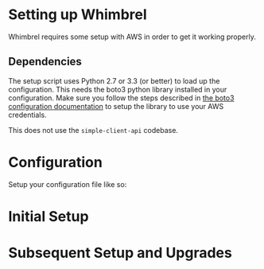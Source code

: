 # Setting up Whimbrel

Whimbrel requires some setup with AWS in order to get it working properly.

## Dependencies

The setup script uses Python 2.7 or 3.3 (or better) to load up the configuration.
This needs the boto3 python library installed in your configuration.  Make sure
you follow the steps described in
[the boto3 configuration documentation](https://boto3.readthedocs.org/en/latest/guide/quickstart.html#configuration)
to setup the library to use your AWS credentials.

This does not use the `simple-client-api` codebase.


# Configuration

Setup your configuration file like so:


# Initial Setup


# Subsequent Setup and Upgrades

